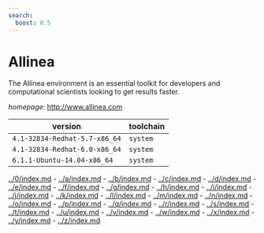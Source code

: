 ```yaml
---
search:
  boost: 0.5
---
```

# Allinea

The Allinea environment is an essential toolkit for developers and computational scientists looking to get results faster.

*homepage*: <http://www.allinea.com>

version | toolchain
--------|----------
``4.1-32834-Redhat-5.7-x86_64`` | ``system``
``4.1-32834-Redhat-6.0-x86_64`` | ``system``
``6.1.1-Ubuntu-14.04-x86_64`` | ``system``

[../0/index.md](0) - [../a/index.md](a) - [../b/index.md](b) - [../c/index.md](c) - [../d/index.md](d) - [../e/index.md](e) - [../f/index.md](f) - [../g/index.md](g) - [../h/index.md](h) - [../i/index.md](i) - [../j/index.md](j) - [../k/index.md](k) - [../l/index.md](l) - [../m/index.md](m) - [../n/index.md](n) - [../o/index.md](o) - [../p/index.md](p) - [../q/index.md](q) - [../r/index.md](r) - [../s/index.md](s) - [../t/index.md](t) - [../u/index.md](u) - [../v/index.md](v) - [../w/index.md](w) - [../x/index.md](x) - [../y/index.md](y) - [../z/index.md](z)

